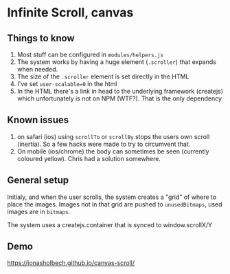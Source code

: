 # Infinite Scroll, canvas

## Things to know

1. Most stuff can be configured in `modules/helpers.js`
2. The system works by having a huge element (`.scroller`) that expands when needed.
3. The size of the `.scroller` element is set directly in the HTML
4. I've set `user-scalable=0` in the html
5. In the HTML there's a link in head to the underlying framework (createjs) which unfortunately is not on NPM (WTF?). That is the only dependency

## Known issues

1. on safari (ios) using `scrollTo` or `scrollBy` stops the users own scroll (inertia). So a few hacks were made to try to circumvent that.
2. On mobile (ios/chrome) the body can sometimes be seen (currently coloured yellow). Chris had a solution somewhere.

## General setup

Initialy, and when the user scrolls, the system creates a "grid" of where to place the images. Images not in that grid are pushed to `unusedBitmaps`, used images are in `bitmaps`.

The system uses a createjs.container that is synced to window.scrollX/Y

## Demo

https://jonasholbech.github.io/canvas-scroll/
